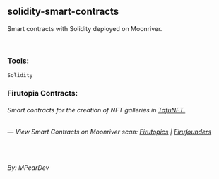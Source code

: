 ## solidity-smart-contracts


Smart contracts with Solidity deployed on Moonriver.

<br />

### Tools:

    Solidity

### Firutopia Contracts:

###### Smart contracts for the creation of NFT galleries in [TofuNFT.](https://tofunft.com/)

###### — View Smart Contracts on Moonriver scan: [Firutopics](https://moonriver.moonscan.io/address/0x1d7a2c9345e25abab6e2ce11a4d03e66d05f79f7#code) | [Firufounders](https://moonriver.moonscan.io/address/0xfb736292fb3a47961926ac3c47a65ea28ffc18a4#code)

<br />

_By: MPearDev_

